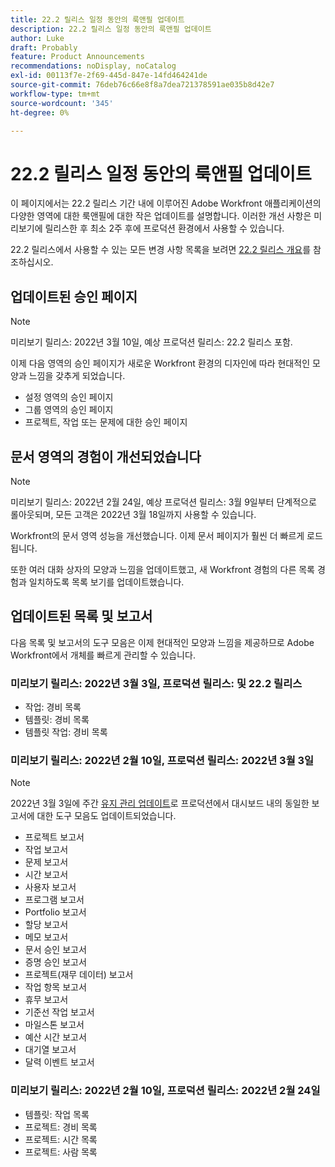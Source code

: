 ```yaml
---
title: 22.2 릴리스 일정 동안의 룩앤필 업데이트
description: 22.2 릴리스 일정 동안의 룩앤필 업데이트
author: Luke
draft: Probably
feature: Product Announcements
recommendations: noDisplay, noCatalog
exl-id: 00113f7e-2f69-445d-847e-14fd464241de
source-git-commit: 76deb76c66e8f8a7dea721378591ae035b8d42e7
workflow-type: tm+mt
source-wordcount: '345'
ht-degree: 0%

---
```


# 22.2 릴리스 일정 동안의 룩앤필 업데이트

이 페이지에서는 22.2 릴리스 기간 내에 이루어진 Adobe Workfront 애플리케이션의 다양한 영역에 대한 룩앤필에 대한 작은 업데이트를 설명합니다. 이러한 개선 사항은 미리보기에 릴리스한 후 최소 2주 후에 프로덕션 환경에서 사용할 수 있습니다.

22.2 릴리스에서 사용할 수 있는 모든 변경 사항 목록을 보려면 [22.2 릴리스 개요](../../../product-announcements/product-releases/22.2-release-activity/22-2-release-overview.md)를 참조하십시오.

## 업데이트된 승인 페이지

>[!NOTE]
>
>미리보기 릴리스: 2022년 3월 10일, 예상 프로덕션 릴리스: 22.2 릴리스 포함.

이제 다음 영역의 승인 페이지가 새로운 Workfront 환경의 디자인에 따라 현대적인 모양과 느낌을 갖추게 되었습니다.

* 설정 영역의 승인 페이지
* 그룹 영역의 승인 페이지
* 프로젝트, 작업 또는 문제에 대한 승인 페이지

## 문서 영역의 경험이 개선되었습니다

>[!NOTE]
>
>미리보기 릴리스: 2022년 2월 24일, 예상 프로덕션 릴리스: 3월 9일부터 단계적으로 롤아웃되며, 모든 고객은 2022년 3월 18일까지 사용할 수 있습니다.

Workfront의 문서 영역 성능을 개선했습니다. 이제 문서 페이지가 훨씬 더 빠르게 로드됩니다.

또한 여러 대화 상자의 모양과 느낌을 업데이트했고, 새 Workfront 경험의 다른 목록 경험과 일치하도록 목록 보기를 업데이트했습니다.

## 업데이트된 목록 및 보고서

다음 목록 및 보고서의 도구 모음은 이제 현대적인 모양과 느낌을 제공하므로 Adobe Workfront에서 개체를 빠르게 관리할 수 있습니다.

### 미리보기 릴리스: 2022년 3월 3일, 프로덕션 릴리스: 및 22.2 릴리스

* 작업: 경비 목록
* 템플릿: 경비 목록
* 템플릿 작업: 경비 목록

### 미리보기 릴리스: 2022년 2월 10일, 프로덕션 릴리스: 2022년 3월 3일

>[!NOTE]
>
>2022년 3월 3일에 주간 [유지 관리 업데이트](https://experienceleague.adobe.com/docs/workfront-known-issues/releases/current-updates.html)로 프로덕션에서 대시보드 내의 동일한 보고서에 대한 도구 모음도 업데이트되었습니다.

* 프로젝트 보고서
* 작업 보고서
* 문제 보고서
* 시간 보고서
* 사용자 보고서
* 프로그램 보고서
* Portfolio 보고서
* 할당 보고서
* 메모 보고서
* 문서 승인 보고서
* 증명 승인 보고서
* 프로젝트(재무 데이터) 보고서
* 작업 항목 보고서
* 휴무 보고서
* 기준선 작업 보고서
* 마일스톤 보고서
* 예산 시간 보고서
* 대기열 보고서
* 달력 이벤트 보고서

### 미리보기 릴리스: 2022년 2월 10일, 프로덕션 릴리스: 2022년 2월 24일

* 템플릿: 작업 목록
* 프로젝트: 경비 목록
* 프로젝트: 시간 목록
* 프로젝트: 사람 목록

 

